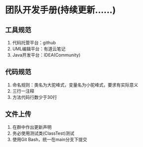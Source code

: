 # 团队开发手册(持续更新......)

## 工具规范

1. 代码托管平台：github
2. UML编辑平台：有道云笔记
3. Java开发平台：IDEA(Community)

## 代码规范

1. 命名规则：类名为大驼峰式，变量名为小驼峰式，要求有实际意义
2. 三行一注释
3. 方法代码行数少于30行

## 文件上传

1. 在群中作出更新声明
2. 务必使用测试类(ClassTest)测试
3. 使用Git Bash，统一在main分支下提交